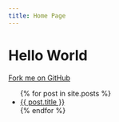 ```yaml
---
title: Home Page
---
```


# Hello World

<head>
<!-- START COPYING HERE -->
<link rel="stylesheet" href="gh-fork-ribbon.css">
<!--[if lt IE 9]>
<link rel="stylesheet" href="gh-fork-ribbon.ie.css">
<![endif]-->
<!-- END COPYING HERE -->
</head>

<body>
<!-- TOP RIGHT RIBBON: START COPYING HERE -->
<div class="github-fork-ribbon-wrapper right">
  <div class="github-fork-ribbon">
    <a href="https://github.com/ChaiScript/ChaiScript">Fork me on GitHub</a>
  </div>
</div>


<ul>
{% for post in site.posts %}
<li>
<a href="{{ post.url }}">{{ post.title }}</a>
</li>
{% endfor %}
</ul>

</body>
